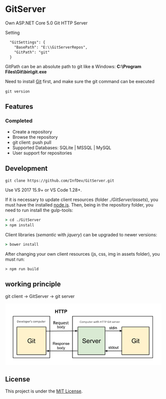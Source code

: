 ﻿# GitServer

Own ASP.NET Core 5.0 Git HTTP Server

Setting

```
  "GitSettings": {
    "BasePath": "E:\\GitServerRepos",
    "GitPath": "git"
  }
```

GitPath can be an absolute path to git like в Windows: **C:\Program Files\Git\bin\git.exe**

Need to install [Git](https://git-scm.com/) first, and make sure the git command can be executed

`git version`

## Features

### Сompleted

- Create a repository
- Browse the repository
- git client: push pull
- Supported Databases: SQLite | MSSQL | MySQL
- User support for repositories

## Development

`git clone https://github.com/InfDev/GitServer.git`

Use VS 2017 15.9+ or VS Code 1.28+.

If it is necessary to update client resources (folder _./GitServer/assets_), you must have the installed [node.js](https://nodejs.org/en/). Then, being in the repository folder, you need to run install the gulp-tools:

```cmd
> cd ./GitServer
> npm install
```

Client libraries (_semantic_ with _jquery_) can be upgraded to newer versions:

```cmd
> bower install
```

After changing your own client resources (js, css, img in assets folder), you must run:

```
> npm run build
```

## working principle

git client → GitServer → git server

![](git-server-rpc-model.png)

## License

This project is under the [MIT License](LICENSE).
